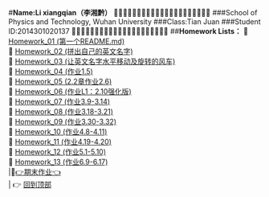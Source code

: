 #**Name:Li xiangqian（李湘黔）**
:dolphin::dolphin::dolphin::dolphin::dolphin::dolphin::dolphin::dolphin::dolphin::dolphin::dolphin::dolphin::dolphin::dolphin::dolphin::dolphin::dolphin::dolphin::dolphin::dolphin::dolphin:
###School of Physics and Technology, Wuhan University
###Class:Tian Juan
###Student ID:2014301020137
:dolphin::dolphin::dolphin::dolphin::dolphin::dolphin::dolphin::dolphin::dolphin::dolphin::dolphin::dolphin::dolphin::dolphin::dolphin::dolphin::dolphin::dolphin::dolphin::dolphin::dolphin:
##**Homework Lists：**
:paperclip: [Homework_01 (第一个README.md)](https://github.com/kolir/compuational_physics_N2014301020137/blob/master/Exercise_01.md "Finished")<br>
:paperclip: [Homework_02 (拼出自己的英文名字)](https://github.com/kolir/compuational_physics_N2014301020137/blob/master/Chapter-1/Exercise_02.md "Finished")<br>
:paperclip: [Homework_03 (让英文名字水平移动及旋转的风车)](https://github.com/kolir/compuational_physics_N2014301020137/blob/master/Chapter-1/Exercise_03.md "Finished")<br>
:paperclip: [Homework_04 (作业1.5) ](https://github.com/kolir/compuational_physics_N2014301020137/blob/master/Chapter-1/Exercise_04.md "Finished")<br>
:paperclip: [Homework_05 (2.2章作业2.6)](https://github.com/kolir/compuational_physics_N2014301020137/blob/master/Chapter_2/Exercise_05.md "Finished")<br>
:paperclip: [Homework_06 (作业L1：2.10强化版)](https://github.com/kolir/compuational_physics_N2014301020137/blob/master/Chapter_2/Exercise_06.md "Finished")<br>
:paperclip: [Homework_07 (作业3.9-3.14)](https://github.com/kolir/compuational_physics_N2014301020137/blob/master/Chapter-3/Exercise_07.md "Finished")<br>
:paperclip: [Homework_08 (作业3.18-3.21)](https://github.com/kolir/compuational_physics_N2014301020137/blob/master/Chapter-3/Exercise-08.md "Finished")<br>
:paperclip: [Homework_09 (作业3.30-3.32)](https://github.com/kolir/compuational_physics_N2014301020137/blob/master/Chapter-3/Exercise_09.md "Finished")<br>
:paperclip: [Homework_10 (作业4.8-4.11)](https://github.com/kolir/compuational_physics_N2014301020137/blob/master/Chapter_4/Exercise_10.md "Finished")<br>
:paperclip: [Homework_11 (作业4.19-4.20)](https://github.com/kolir/compuational_physics_N2014301020137/blob/master/Chapter_4/Exercise_11.md "Finished")<br>
:paperclip: [Homework_12 (作业5.1-5.10)](https://github.com/kolir/compuational_physics_N2014301020137/blob/master/Chapter_5/Exercise_12.md "Finished")<br>
:paperclip: [Homework_13 (作业6.9-6.17)](https://github.com/kolir/compuational_physics_N2014301020137/blob/master/Chapter_6/Exercise_13.md "Finished")<br>
|:paperclip:[:point_right:期末作业:point_left:]()<br>|
:point_right: [回到顶部](#readme) 
